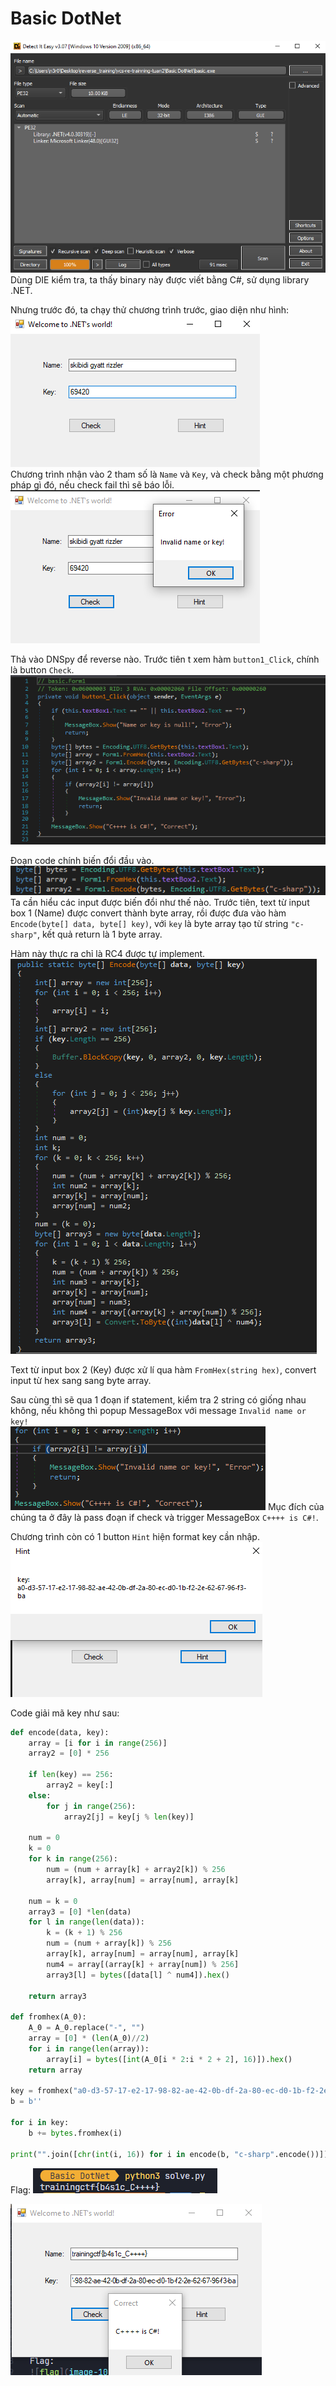 # Basic DotNet

![info](image-1.png)
Dùng DIE kiểm tra, ta thấy binary này được viết bằng C#, sử dụng library .NET.
<br>

Nhưng trước đó, ta chạy thử chương trình trước, giao diện như hình:
![ui](image-4.png)
<br>
Chương trình nhận vào 2 tham số là `Name` và `Key`, và check bằng một phương pháp gì đó, nếu check fail thì sẽ báo lỗi.
![alt text](image-5.png)
<br>

 Thả vào DNSpy để reverse nào. Trước tiên t xem hàm `button1_Click`, chính là button `Check`.
![check_button](image.png)
<br>

Đoạn code chính biến đổi đầu vào. <br>
![focus](image-6.png)
<br>
Ta cần hiểu các input được biến đổi như thế nào. Trước tiên, text từ input box 1 (Name) được convert thành byte array, rồi được đưa vào hàm `Encode(byte[] data, byte[] key)`, với `key` là byte array tạo từ string `"c-sharp"`, kết quả return là 1 byte array.

Hàm này thực ra chỉ là RC4 được tự implement. <br>
![encode](image-8.png)

Text từ input box 2 (Key) được xử lí qua hàm `FromHex(string hex)`, convert input từ hex sang sang byte array.

Sau cùng thì sẽ qua 1 đoạn if statement, kiểm tra 2 string có giống nhau không, nếu không thì popup MessageBox với message `Invalid name or key!` <br>
![if_check](image-7.png)
Mục đích của chúng ta ở đây là pass đoạn if check và trigger MessageBox `C++++ is C#!`.

Chương trình còn có 1 button `Hint` hiện format key cần nhập.
![key_format](image-9.png)

Code giải mã key như sau:
```python
def encode(data, key):
    array = [i for i in range(256)]
    array2 = [0] * 256

    if len(key) == 256:
        array2 = key[:]
    else:
        for j in range(256):
            array2[j] = key[j % len(key)]

    num = 0
    k = 0
    for k in range(256):
        num = (num + array[k] + array2[k]) % 256
        array[k], array[num] = array[num], array[k]

    num = k = 0
    array3 = [0] *len(data)
    for l in range(len(data)):
        k = (k + 1) % 256
        num = (num + array[k]) % 256
        array[k], array[num] = array[num], array[k]
        num4 = array[(array[k] + array[num]) % 256]
        array3[l] = bytes([data[l] ^ num4]).hex()

    return array3

def fromhex(A_0):
    A_0 = A_0.replace("-", "")
    array = [0] * (len(A_0)//2)
    for i in range(len(array)):
        array[i] = bytes([int(A_0[i * 2:i * 2 + 2], 16)]).hex()
    return array

key = fromhex("a0-d3-57-17-e2-17-98-82-ae-42-0b-df-2a-80-ec-d0-1b-f2-2e-62-67-96-f3-ba")
b = b''

for i in key:
    b += bytes.fromhex(i)

print("".join([chr(int(i, 16)) for i in encode(b, "c-sharp".encode())]))
```
Flag:
![flag](image-10.png)

![correct](image-11.png)
